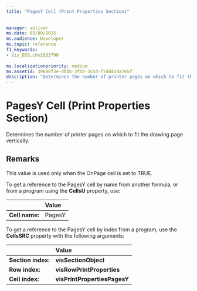 ```yaml
---
title: "PagesY Cell (Print Properties Section)"
 
 
manager: soliver
ms.date: 03/09/2015
ms.audience: Developer
ms.topic: reference
f1_keywords:
- Vis_DSS.chm1033790
 
ms.localizationpriority: medium
ms.assetid: 396a0f3e-dbbb-3f5b-3c5d-f7dd454a765f
description: "Determines the number of printer pages on which to fit the drawing page vertically."
---
```


# PagesY Cell (Print Properties Section)

Determines the number of printer pages on which to fit the drawing page vertically. 
  
## Remarks

This value is used only when the OnPage cell is set to TRUE. 
  
To get a reference to the PagesY cell by name from another formula, or from a program using the **CellsU** property, use: 
  
||Value |
|:-----|:-----|
| **Cell name:**  <br/> | PagesY  <br/> |
   
To get a reference to the PagesY cell by index from a program, use the **CellsSRC** property with the following arguments: 
  
||Value |
|:-----|:-----|
| **Section index:**  <br/> |**visSectionObject** <br/> |
| **Row index:**  <br/> |**visRowPrintProperties** <br/> |
| **Cell index:**  <br/> |**visPrintPropertiesPagesY** <br/> |
   

